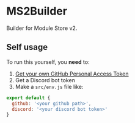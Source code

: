 # MS2Builder
Builder for Module Store v2.


## Self usage

To run this yourself, you **need** to:
1. [Get your own GitHub Personal Access Token](https://docs.github.com/en/articles/creating-a-personal-access-token-for-the-command-line)
2. Get a Discord bot token
3. Make a `src/env.js` file like:
```js
export default {
  github: '<your github path>',
  discord: '<your discord bot token>'
}
```

